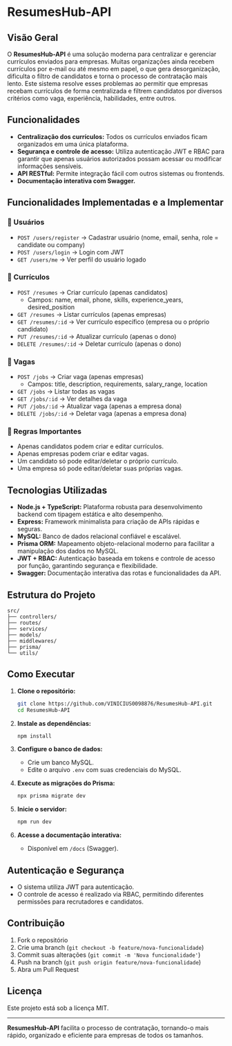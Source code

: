 # ResumesHub-API

## Visão Geral

O **ResumesHub-API** é uma solução moderna para centralizar e gerenciar currículos enviados para empresas. Muitas organizações ainda recebem currículos por e-mail ou até mesmo em papel, o que gera desorganização, dificulta o filtro de candidatos e torna o processo de contratação mais lento. Este sistema resolve esses problemas ao permitir que empresas recebam currículos de forma centralizada e filtrem candidatos por diversos critérios como vaga, experiência, habilidades, entre outros.

## Funcionalidades

- **Centralização dos currículos:** Todos os currículos enviados ficam organizados em uma única plataforma.
- **Segurança e controle de acesso:** Utiliza autenticação JWT e RBAC para garantir que apenas usuários autorizados possam acessar ou modificar informações sensíveis.
- **API RESTful:** Permite integração fácil com outros sistemas ou frontends.
- **Documentação interativa com Swagger.**

## Funcionalidades Implementadas e a Implementar

### 👤 Usuários

- `POST /users/register` → Cadastrar usuário (nome, email, senha, role = candidate ou company)
- `POST /users/login` → Login com JWT
- `GET /users/me` → Ver perfil do usuário logado

### 📄 Currículos

- `POST /resumes` → Criar currículo (apenas candidatos)
  - Campos: name, email, phone, skills, experience_years, desired_position
- `GET /resumes` → Listar currículos (apenas empresas)
- `GET /resumes/:id` → Ver currículo específico (empresa ou o próprio candidato)
- `PUT /resumes/:id` → Atualizar currículo (apenas o dono)
- `DELETE /resumes/:id` → Deletar currículo (apenas o dono)

### 🏢 Vagas

- `POST /jobs` → Criar vaga (apenas empresas)
  - Campos: title, description, requirements, salary_range, location
- `GET /jobs` → Listar todas as vagas
- `GET /jobs/:id` → Ver detalhes da vaga
- `PUT /jobs/:id` → Atualizar vaga (apenas a empresa dona)
- `DELETE /jobs/:id` → Deletar vaga (apenas a empresa dona)

### 🔑 Regras Importantes

- Apenas candidatos podem criar e editar currículos.
- Apenas empresas podem criar e editar vagas.
- Um candidato só pode editar/deletar o próprio currículo.
- Uma empresa só pode editar/deletar suas próprias vagas.

## Tecnologias Utilizadas

- **Node.js + TypeScript:** Plataforma robusta para desenvolvimento backend com tipagem estática e alto desempenho.
- **Express:** Framework minimalista para criação de APIs rápidas e seguras.
- **MySQL:** Banco de dados relacional confiável e escalável.
- **Prisma ORM:** Mapeamento objeto-relacional moderno para facilitar a manipulação dos dados no MySQL.
- **JWT + RBAC:** Autenticação baseada em tokens e controle de acesso por função, garantindo segurança e flexibilidade.
- **Swagger:** Documentação interativa das rotas e funcionalidades da API.

## Estrutura do Projeto

```
src/
├── controllers/
├── routes/
├── services/
├── models/
├── middlewares/
├── prisma/
└── utils/
```

## Como Executar

1. **Clone o repositório:**
   ```bash
   git clone https://github.com/VINICIUS0098876/ResumesHub-API.git
   cd ResumesHub-API
   ```

2. **Instale as dependências:**
   ```bash
   npm install
   ```

3. **Configure o banco de dados:**
   - Crie um banco MySQL.
   - Edite o arquivo `.env` com suas credenciais do MySQL.

4. **Execute as migrações do Prisma:**
   ```bash
   npx prisma migrate dev
   ```

5. **Inicie o servidor:**
   ```bash
   npm run dev
   ```

6. **Acesse a documentação interativa:**
   - Disponível em `/docs` (Swagger).

## Autenticação e Segurança

- O sistema utiliza JWT para autenticação.
- O controle de acesso é realizado via RBAC, permitindo diferentes permissões para recrutadores e candidatos.

## Contribuição

1. Fork o repositório
2. Crie uma branch (`git checkout -b feature/nova-funcionalidade`)
3. Commit suas alterações (`git commit -m 'Nova funcionalidade'`)
4. Push na branch (`git push origin feature/nova-funcionalidade`)
5. Abra um Pull Request

## Licença

Este projeto está sob a licença MIT.

---

**ResumesHub-API** facilita o processo de contratação, tornando-o mais rápido, organizado e eficiente para empresas de todos os tamanhos.
